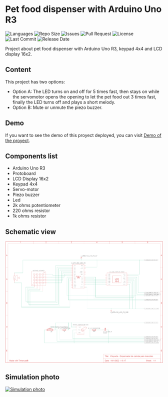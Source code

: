 # Pet food dispenser with Arduino Uno R3

![Languages](https://img.shields.io/github/languages/count/johnreyes96/arduino-pet-food-dispenser?style=plastic)
![Repo Size](https://img.shields.io/github/repo-size/johnreyes96/arduino-pet-food-dispenser?style=plastic)
![Issues](https://img.shields.io/github/issues/johnreyes96/arduino-pet-food-dispenser?style=plastic)
![Pull Request](https://img.shields.io/github/issues-pr/johnreyes96/arduino-pet-food-dispenser?style=plastic)
![License](https://img.shields.io/github/license/johnreyes96/arduino-pet-food-dispenser?style=plastic)
![Last Commit](https://img.shields.io/github/last-commit/johnreyes96/arduino-pet-food-dispenser?style=plastic)
![Release Date](https://img.shields.io/github/release-date/johnreyes96/arduino-pet-food-dispenser?style=plastic)

Project about pet food dispenser with Arduino Uno R3, keypad 4x4 and LCD display 16x2.

## Content
This project has two options:
* Option A: The LED turns on and off for 5 times fast, then stays on while the servomotor opens the opening to let the pet food out 3 times fast, finally the LED turns off and plays a short melody.
* Option B: Mute or unmute the piezo buzzer.

## Demo
If you want to see the demo of this proyect deployed, you can visit [Demo of the proyect](https://www.tinkercad.com/things/9iVNfFJeRKA).

## Components list
* Arduino Uno R3
* Protoboard
* LCD Display 16x2
* Keypad 4x4
* Servo-motor
* Piezo buzzer
* Led
* 2k ohms potentiometer
* 220 ohms resistor
* 1k ohms resistor

## Schematic view
![Schematic view](images/schematic_view.png)

## Simulation photo
[![Simulation photo](https://csg.tinkercad.com/things/9iVNfFJeRKA/t725.png?rev=1641709475002000000&s=&v=1&type=circuits)](https://csg.tinkercad.com/things/9iVNfFJeRKA/t725.png?rev=1641709475002000000&s=&v=1&type=circuits)
